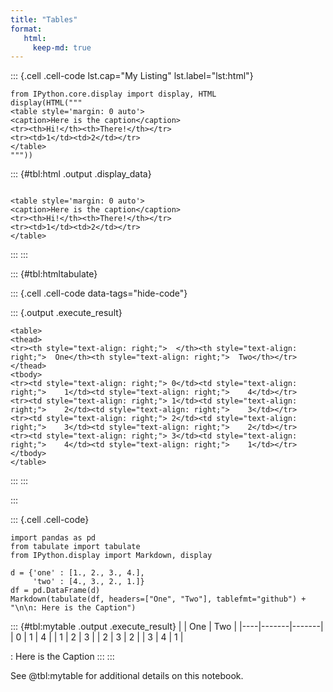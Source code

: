 ```yaml
---
title: "Tables"
format: 
   html: 
     keep-md: true
---
```




::: {.cell .cell-code lst.cap="My Listing" lst.label="lst:html"}
``` {#lst:html .python caption="My Listing"}
from IPython.core.display import display, HTML
display(HTML("""
<table style='margin: 0 auto'>
<caption>Here is the caption</caption>
<tr><th>Hi!</th><th>There!</th></tr>
<tr><td>1</td><td>2</td></tr>
</table>
"""))
```

::: {#tbl:html .output .display_data}
```{=html}

<table style='margin: 0 auto'>
<caption>Here is the caption</caption>
<tr><th>Hi!</th><th>There!</th></tr>
<tr><td>1</td><td>2</td></tr>
</table>
```
:::
:::

::: {#tbl:htmltabulate}

::: {.cell .cell-code data-tags="hide-code"}

::: {.output .execute_result}
```{=html}
<table>
<thead>
<tr><th style="text-align: right;">  </th><th style="text-align: right;">  One</th><th style="text-align: right;">  Two</th></tr>
</thead>
<tbody>
<tr><td style="text-align: right;"> 0</td><td style="text-align: right;">    1</td><td style="text-align: right;">    4</td></tr>
<tr><td style="text-align: right;"> 1</td><td style="text-align: right;">    2</td><td style="text-align: right;">    3</td></tr>
<tr><td style="text-align: right;"> 2</td><td style="text-align: right;">    3</td><td style="text-align: right;">    2</td></tr>
<tr><td style="text-align: right;"> 3</td><td style="text-align: right;">    4</td><td style="text-align: right;">    1</td></tr>
</tbody>
</table>
```
:::
:::

:::



::: {.cell .cell-code}
``` {.python}
import pandas as pd
from tabulate import tabulate
from IPython.display import Markdown, display

d = {'one' : [1., 2., 3., 4.],
     'two' : [4., 3., 2., 1.]}
df = pd.DataFrame(d)
Markdown(tabulate(df, headers=["One", "Two"], tablefmt="github") + "\n\n: Here is the Caption")
```

::: {#tbl:mytable .output .execute_result}
|    |   One |   Two |
|----|-------|-------|
|  0 |     1 |     4 |
|  1 |     2 |     3 |
|  2 |     3 |     2 |
|  3 |     4 |     1 |

: Here is the Caption
:::
:::

See @tbl:mytable for additional details on this notebook.



